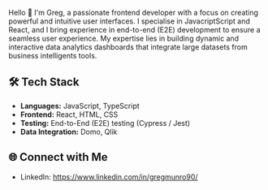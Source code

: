 Hello  👋 I'm Greg, a passionate frontend developer with a focus on creating powerful and intuitive user interfaces. I specialise in JavacriptScript and React, and I bring experience in end-to-end (E2E) development to ensure a seamless user experience. My expertise lies in building dynamic and interactive data analytics dashboards that integrate large datasets from business intelligents tools.

## 🛠️ Tech Stack

- **Languages:** JavaScript, TypeScript
- **Frontend:** React, HTML, CSS
- **Testing:** End-to-End (E2E) testing (Cypress / Jest)
- **Data Integration:** Domo, Qlik

## 🌐 Connect with Me

- LinkedIn: https://www.linkedin.com/in/gregmunro90/
